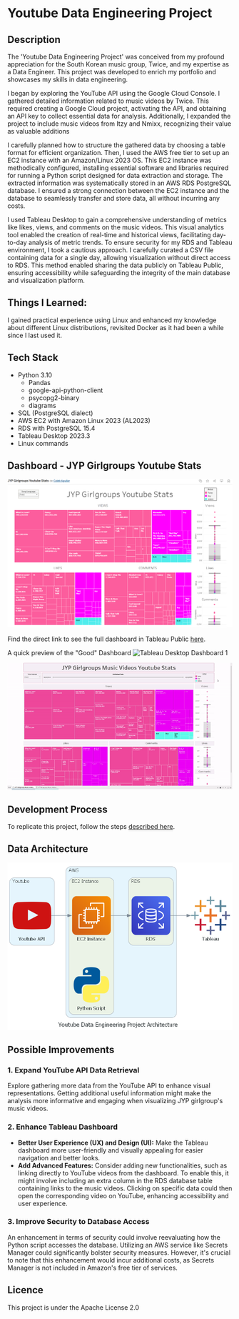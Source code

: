 # Youtube Data Engineering Project

## Description

The 'Youtube Data Engineering Project' was conceived from my profound appreciation for the South Korean music group, Twice, and my expertise as a Data Engineer. This project was developed to enrich my portfolio and showcases my skills in data engineering.

I began by exploring the YouTube API using the Google Cloud Console. I gathered detailed information related to music videos by Twice. This required creating a Google Cloud project, activating the API, and obtaining an API key to collect essential data for analysis. Additionally, I expanded the project to include music videos from Itzy and Nmixx, recognizing their value as valuable additions

I carefully planned how to structure the gathered data by choosing a table format for efficient organization. Then, I used the AWS free tier to set up an EC2 instance with an Amazon/Linux 2023 OS. This EC2 instance was methodically configured, installing essential software and libraries required for running a Python script designed for data extraction and storage. The extracted information was systematically stored in an AWS RDS PostgreSQL database. I ensured a strong connection between the EC2 instance and the database to seamlessly transfer and store data, all without incurring any costs.

I used Tableau Desktop to gain a comprehensive understanding of metrics like likes, views, and comments on the music videos. This visual analytics tool enabled the creation of real-time and historical views, facilitating day-to-day analysis of metric trends. To ensure security for my RDS and Tableau environment, I took a cautious approach. I carefully curated a CSV file containing data for a single day, allowing visualization without direct access to RDS. This method enabled sharing the data publicly on Tableau Public, ensuring accessibility while safeguarding the integrity of the main database and visualization platform.

## Things I Learned:
I gained practical experience using Linux and enhanced my knowledge about different Linux distributions, revisited Docker as it had been a while since I last used it.


## Tech Stack

- Python 3.10
    - Pandas
    - google-api-python-client
    - psycopg2-binary
    - diagrams
- SQL (PostgreSQL dialect)
- AWS EC2 with Amazon Linux 2023 (AL2023)
- RDS with PostgreSQL 15.4
- Tableau Desktop 2023.3
- Linux commands

## Dashboard - JYP Girlgroups Youtube Stats

[![Dashboard in Tableau Public](img/tabpub.png)](https://public.tableau.com/views/JYPGirlgroupsYoutubeStats/JYPGirlgroupsYoutubeStats?:language=es-ES&:display_count=n&:origin=viz_share_link)

Find the direct link to see the full dashboard in Tableau Public [here](https://public.tableau.com/views/JYPGirlgroupsYoutubeStats/JYPGirlgroupsYoutubeStats?:language=es-ES&:display_count=n&:origin=viz_share_link).

A quick preview of the "Good" Dashboard
![Tableau Desktop Dashboard 1](img/proffesional_dashabord_1.gif)

![Tableau Desktop Dashboard 2](img/proffesional_dashabord_2.gif)


## Development Process

To replicate this project, follow the steps [described here](steps/steps.MD).

## Data Architecture

![Project Architecture](img/arch.png)


## Possible Improvements

### 1. Expand YouTube API Data Retrieval
Explore gathering more data from the YouTube API to enhance visual representations. Getting additional useful information might make the analysis more informative and engaging when visualizing JYP girlgroup's music videos.

### 2. Enhance Tableau Dashboard
- **Better User Experience (UX) and Design (UI):** Make the Tableau dashboard more user-friendly and visually appealing for easier navigation and better looks.
- **Add Advanced Features:** Consider adding new functionalities, such as linking directly to YouTube videos from the dashboard. To enable this, it might involve including an extra column in the RDS database table containing links to the music videos. Clicking on specific data could then open the corresponding video on YouTube, enhancing accessibility and user experience.

### 3. Improve Security to Database Access
An enhancement in terms of security could involve reevaluating how the Python script accesses the database. Utilizing an AWS service like Secrets Manager could significantly bolster security measures. However, it's crucial to note that this enhancement would incur additional costs, as Secrets Manager is not included in Amazon's free tier of services.


## Licence

This project is under the Apache License 2.0